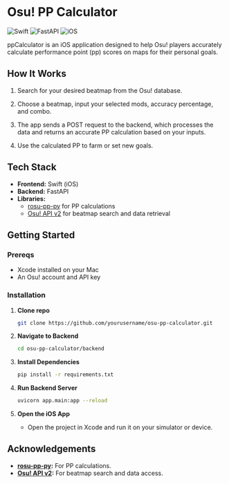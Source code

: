 # Osu! PP Calculator

![Swift](https://img.shields.io/badge/Language-Swift-orange)
![FastAPI](https://img.shields.io/badge/Backend-FastAPI-009688)
![iOS](https://img.shields.io/badge/Platform-iOS-blue)

ppCalculator is an iOS application designed to help Osu! players accurately calculate performance point (pp) scores on maps for their personal goals.

## How It Works

1. Search for your desired beatmap from the Osu! database.
   
2. Choose a beatmap, input your selected mods, accuracy percentage, and combo.
   
3. The app sends a POST request to the backend, which processes the data and returns an accurate PP calculation based on your inputs.

4. Use the calculated PP to farm or set new goals.

## Tech Stack

- **Frontend:** Swift (iOS)
- **Backend:** FastAPI
- **Libraries:**
  - [rosu-pp-py](https://github.com/MaxOhn/rosu-pp-py) for PP calculations
  - [Osu! API v2](https://osu.ppy.sh/docs/index.html) for beatmap search and data retrieval

## Getting Started

### Prereqs

- Xcode installed on your Mac
- An Osu! account and API key

### Installation

1. **Clone repo**
   ```bash
   git clone https://github.com/yourusername/osu-pp-calculator.git
   ```
   
2. **Navigate to Backend**
   ```bash
   cd osu-pp-calculator/backend
   ```
   
3. **Install Dependencies**
   ```bash
   pip install -r requirements.txt
   ```
   
4. **Run Backend Server**
   ```bash
   uvicorn app.main:app --reload
   ```
   
5. **Open the iOS App**
   - Open the project in Xcode and run it on your simulator or device.

## Acknowledgements

- **[rosu-pp-py](https://github.com/RosuAPI/rosu-pp-py):** For PP calculations.
- **[Osu! API v2](https://osu.ppy.sh/docs/index.html):** For beatmap search and data access.

